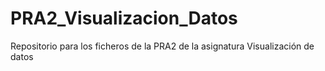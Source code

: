 # PRA2_Visualizacion_Datos

Repositorio para los ficheros de la PRA2 de la asignatura Visualización de datos
